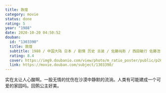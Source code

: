 ```yaml
---
title: 敦煌
category: movie
status: done
rating: 5
year: "1988"
date: 2020-10-20 04:50:52
douban:
  id: "1303390"
  title: 敦煌
  subtitle: 1988 / 中国大陆 日本 / 剧情 历史 古装 / 佐藤纯弥 / 西田敏行 佐藤浩市
  rating: 8.4
  cover: https://img9.doubanio.com/view/photo/m_ratio_poster/public/p2613586886.jpg
  link: https://movie.douban.com/subject/1303390/
---
```


实在太让人心酸啊。一股无情的忧伤在沙漠中静默的流淌。人类有可能建成一个可爱的家园吗。回鹘公主好美。